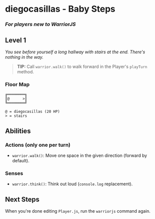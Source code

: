 # diegocasillas - Baby Steps

### _For players new to WarriorJS_

## Level 1

_You see before yourself a long hallway with stairs at the end. There's nothing in the way._

> **TIP:** Call `warrior.walk()` to walk forward in the Player's `playTurn` method.

### Floor Map

```
╔════════╗
║@      >║
╚════════╝

@ = diegocasillas (20 HP)
> = stairs
```

## Abilities

### Actions (only one per turn)

- `warrior.walk()`: Move one space in the given direction (forward by default).

### Senses

- `warrior.think()`: Think out loud (`console.log` replacement).

## Next Steps

When you're done editing `Player.js`, run the `warriorjs` command again.
